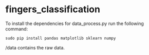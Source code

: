 # fingers_classification

To install the dependencies for data_process.py run the following command:
```shell
sudo pip install pandas matplotlib sklearn numpy
```
/data contains the raw data.